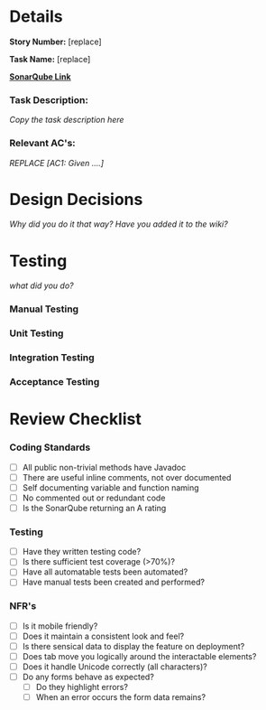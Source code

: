# Details
**Story Number:** [replace]

**Task Name:** [replace]

[**SonarQube Link**](https://sonarqube.csse.canterbury.ac.nz/dashboard?id=seng302-2024-team800&branch=branch-name)

### Task Description:
*Copy the task description here*

### Relevant AC's:
*REPLACE [AC1: Given ....]*

# Design Decisions

*Why did you do it that way? Have you added it to the wiki?*

# Testing
*what did you do?*

### Manual Testing

### Unit Testing

### Integration Testing

### Acceptance Testing

# Review Checklist
### Coding Standards
- [ ] All public non-trivial methods have Javadoc
- [ ] There are useful inline comments, not over documented
- [ ] Self documenting variable and function naming
- [ ] No commented out or redundant code
- [ ] Is the SonarQube returning an A rating

### Testing
- [ ] Have they written testing code?
- [ ] Is there sufficient test coverage (>70%)?
- [ ] Have all automatable tests been automated?
- [ ] Have manual tests been created and performed?

### NFR's
- [ ] Is it mobile friendly?
- [ ] Does it maintain a consistent look and feel?
- [ ] Is there sensical data to display the feature on deployment?
- [ ] Does tab move you logically around the interactable elements?
- [ ] Does it handle Unicode correctly (all characters)?
- [ ] Do any forms behave as expected? 
  - [ ] Do they highlight errors?
  - [ ] When an error occurs the form data remains?
